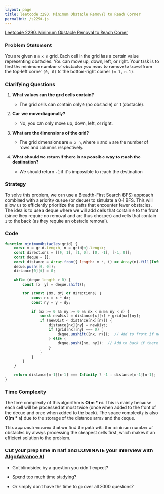 ```yaml
---
layout: page
title: leetcode 2290. Minimum Obstacle Removal to Reach Corner
permalink: /s2290-js
---
```

[Leetcode 2290. Minimum Obstacle Removal to Reach Corner](https://algoadvance.github.io/algoadvance/l2290)
### Problem Statement

You are given a `m x n` grid. Each cell in the grid has a certain value representing obstacles. You can move up, down, left, or right. Your task is to find the minimum number of obstacles you need to remove to travel from the top-left corner `(0, 0)` to the bottom-right corner `(m-1, n-1)`.

### Clarifying Questions

1. **What values can the grid cells contain?**
   - The grid cells can contain only `0` (no obstacle) or `1` (obstacle).

2. **Can we move diagonally?**
   - No, you can only move up, down, left, or right.

3. **What are the dimensions of the grid?**
   - The grid dimensions are `m x n`, where `m` and `n` are the number of rows and columns respectively.

4. **What should we return if there is no possible way to reach the destination?**
   - We should return `-1` if it's impossible to reach the destination.

### Strategy

To solve this problem, we can use a Breadth-First Search (BFS) approach combined with a priority queue (or deque) to simulate a 0-1 BFS. This will allow us to efficiently prioritize the paths that encounter fewer obstacles. The idea is to use a deque where we will add cells that contain `0` to the front (since they require no removal and are thus cheaper) and cells that contain `1` to the back (as they require an obstacle removal).

### Code

```javascript
function minimumObstacles(grid) {
    const m = grid.length, n = grid[0].length;
    const directions = [[0, 1], [1, 0], [0, -1], [-1, 0]];
    const deque = [];
    const distance = Array.from({ length: m }, () => Array(n).fill(Infinity));
    deque.push([0, 0]);
    distance[0][0] = 0;

    while (deque.length > 0) {
        const [x, y] = deque.shift();
        
        for (const [dx, dy] of directions) {
            const nx = x + dx;
            const ny = y + dy;

            if (nx >= 0 && ny >= 0 && nx < m && ny < n) {
                const newDist = distance[x][y] + grid[nx][ny];
                if (newDist < distance[nx][ny]) {
                    distance[nx][ny] = newDist;
                    if (grid[nx][ny] === 0) {
                        deque.unshift([nx, ny]);  // Add to front if no obstacle
                    } else {
                        deque.push([nx, ny]);  // Add to back if there is an obstacle
                    }
                }
            }
        }
    }

    return distance[m-1][n-1] === Infinity ? -1 : distance[m-1][n-1];
}
```

### Time Complexity

The time complexity of this algorithm is **O(m * n)**. This is mainly because each cell will be processed at most twice (once when added to the front of the deque and once when added to the back). The space complexity is also **O(m * n)** due to the storage of the distance array and the deque.


This approach ensures that we find the path with the minimum number of obstacles by always processing the cheapest cells first, which makes it an efficient solution to the problem.


### Cut your prep time in half and DOMINATE your interview with [AlgoAdvance AI](https://algoAdvance.com)

- Got blindsided by a question you didn't expect?

- Spend too much time studying?

- Or simply don't have the time to go over all 3000 questions?

